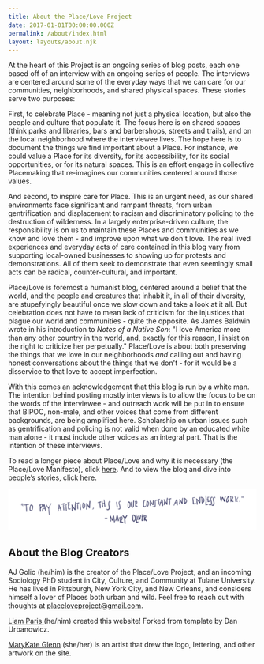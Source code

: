 ```yaml
---
title: About the Place/Love Project
date: 2017-01-01T00:00:00.000Z
permalink: /about/index.html
layout: layouts/about.njk
---
```

At the heart of this Project is an ongoing series of blog posts, each one based off of an interview with an ongoing series of people. The interviews are centered around some of the everyday ways that we can care for our communities, neighborhoods, and shared physical spaces. These stories serve two purposes:

First, to celebrate Place - meaning not just a physical location, but also the people and culture that populate it. The focus here is on shared spaces (think parks and libraries, bars and barbershops, streets and trails), and on the local neighborhood where the interviewee lives. The hope here is to document the things we find important about a Place. For instance, we could value a Place for its diversity, for its accessibility, for its social opportunities, or for its natural spaces. This is an effort engage in collective Placemaking that re-imagines our communities centered around those values.

And second, to inspire care for Place. This is an urgent need, as our shared environments face significant and rampant threats, from urban gentrification and displacement to racism and discriminatory policing to the destruction of wilderness. In a largely enterprise-driven culture, the responsibility is on us to maintain these Places and communities as we know and love them - and improve upon what we don't love. The real lived experiences and everyday acts of care contained in this blog vary from supporting local-owned businesses to showing up for protests and demonstrations. All of them seek to demonstrate that even seemingly small acts can be radical, counter-cultural, and important.

Place/Love is foremost a humanist blog, centered around a belief that the world, and the people and creatures that inhabit it, in all of their diversity, are stupefyingly beautiful once we slow down and take a look at it all. But celebration does not have to mean lack of criticism for the injustices that plague our world and communities - quite the opposite. As James Baldwin wrote in his introduction to *Notes of a Native Son*: "I love America more than any other country in the world, and, exactly for this reason, I insist on the right to criticize her perpetually." Place/Love is about both preserving the things that we love in our neighborhoods *and* calling out and having honest conversations about the things that we don't - for it would be a disservice to that love to accept imperfection.

With this comes an acknowledgement that this blog is run by a white man. The intention behind posting mostly interviews is to allow the focus to be on the words of the interviewee - and outreach work will be put in to ensure that BIPOC, non-male, and other voices that come from different backgrounds, are being amplified here. Scholarship on urban issues such as gentrification and policing is not valid when done by an educated white man alone - it must include other voices as an integral part. That is the intention of these interviews.

To read a longer piece about Place/Love and why it is necessary (the Place/Love Manifesto), click [here](/manifesto). And to view the blog and dive into people’s stories, click [here](/).

![](/static/img/quote.png)

## About the Blog Creators

AJ Golio (he/him) is the creator of the Place/Love Project, and an incoming Sociology PhD student in City, Culture, and Community at Tulane University. He has lived in Pittsburgh, New York City, and New Orleans, and considers himself a lover of Places both urban and wild. Feel free to reach out with thoughts at [placeloveproject@gmail.com](mailto:agolio@tulane.edu). 

[Liam Paris ](https://www.liamparis.com) (he/him) created this website! Forked from template by Dan Urbanowicz.

[MaryKate Glenn](https://www.instagram.com/mkg414/) (she/her) is an artist that drew the logo, lettering, and other artwork on the site.